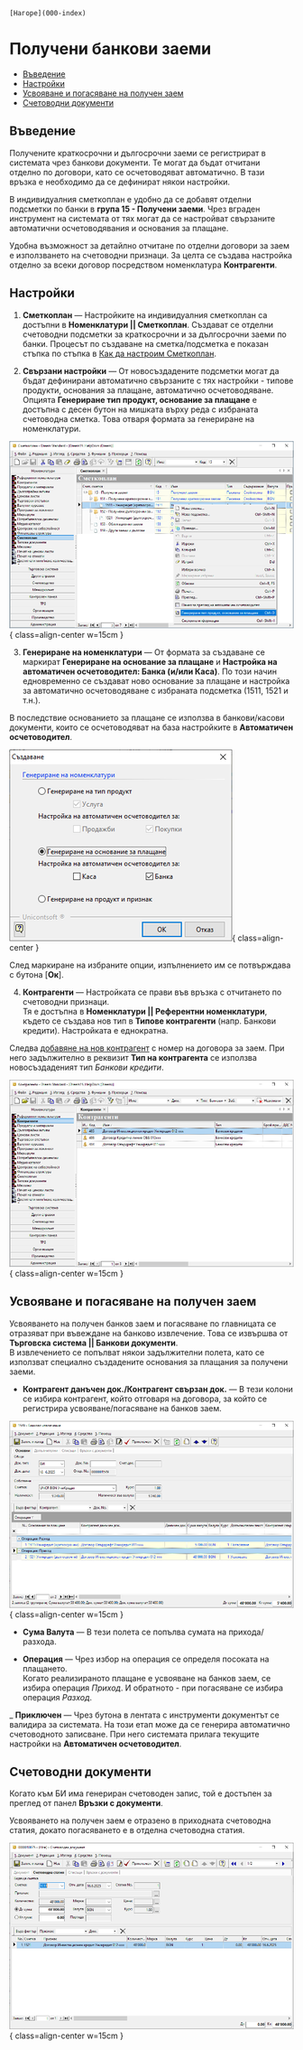 ```{only} html
[Нагоре](000-index)
```
 
# Получени банкови заеми  

- [Въведение](https://docs.unicontsoft.com/guide/erp/005-how-to/011-bank-loans.html#2)  
- [Настройки](https://docs.unicontsoft.com/guide/erp/005-how-to/011-bank-loans.html#id3)  
- [Усвояване и погасяване на получен заем](https://docs.unicontsoft.com/guide/erp/005-how-to/011-bank-loans.html#id4)  
- [Счетоводни документи](https://docs.unicontsoft.com/guide/erp/005-how-to/011-bank-loans.html#id5)  

## **Въведение**  

Получените краткосрочни и дългосрочни заеми се регистрират в системата чрез банкови документи. Те могат да бъдат отчитани отделно по договори, като се осчетоводяват автоматично. В тази връзка е необходимо да се дефинират някои настройки.   

В индивидуалния сметкоплан е удобно да се добавят отделни подсметки по банки в **група 15 - Получени заеми**. Чрез вграден инструмент на системата от тях могат да се настройват свързаните автоматични осчетоводявания и основания за плащане.  

Удобна възможност за детайлно отчитане по отделни договори за заем е използването на счетоводни признаци. За целта се създава настройка отделно за всеки договор посредством номенклатура **Контрагенти**.  

## **Настройки**

1) **Сметкоплан**  —  Настройките на индивидуалния сметкоплан са достъпни в **Номенклатури || Сметкоплан**. Създават се отделни счетоводни подсметки за краткосрочни и за дългосрочни заеми по банки. Процесът по създаване на сметка/подсметка е показан стъпка по стъпка в [Как да настроим Сметкоплан](https://docs.unicontsoft.com/guide/erp/001-ref/002-accounting/001-chart-of-acc.html).  

2) **Свързани настройки**  —  От новосъздадените подсметки могат да бъдат дефинирани автоматично свързаните с тях настройки - типове продукти, основания за плащане, автоматично осчетоводяване.  
Опцията **Генериране тип продукт, основание за плащане** е достъпна с десен бутон на мишката върху реда с избраната счетоводна сметка. Това отваря формата за генериране на номенклатури.  

![](911-bank-loans1.png){ class=align-center w=15cm }

3) **Генериране на номенклатури**  —  От формата за създаване се маркират **Генериране на основание за плащане** и **Настройка на автоматичен осчетоводител: Банка (и/или Каса)**. По този начин едновременно се създават ново основание за плащане и настройка за автоматично осчетоводяване с избраната подсметка (1511, 1521 и т.н.).   

В последствие основанието за плащане се използва в банкови/касови документи, които се осчетоводяват на база настройките в **Автоматичен осчетоводител**.  

![](911-bank-loans2.png){ class=align-center }

След маркиране на избраните опции, изпълнението им се потвърждава с бутона [**Ок**].  

4) **Контрагенти**  —  Настройката се прави във връзка с отчитането по счетоводни признаци.  
Тя е достъпна в **Номенклатури || Референтни номенклатури**, където се създава нов тип в **Типове контрагенти** (напр. Банкови кредити). Настройката е еднократна.  

Следва [добавяне на нов контрагент](https://docs.unicontsoft.com/guide/erp/001-ref/001-nomenclatures/002-contragents.html) с номер на договора за заем. При него задължително в реквизит **Тип на контрагента** се използва новосъздаденият тип *Банкови кредити*.  

![](911-bank-loans3.png){ class=align-center w=15cm }

## **Усвояване и погасяване на получен заем**

Усвояването на получен банков заем и погасяване по главницата се отразяват при въвеждане на банково извлечение. Това се извършва от **Търговска система || Банкови документи**.  
В извлечението се попълват някои задължителни полета, като се използват специално създадените основания за плащания за получени заеми.  

- **Контрагент данъчен док./Контрагент свързан док.**  —  В тези колони се избира контрагент, който отговаря на договора, за който се регистрира усвояване/погасяване на банков заем.  

![](911-bank-loans4.png){ class=align-center w=15cm }

- **Сума Валута**  — В тези полета се попълва сумата на прихода/разхода.  

- **Операция**  —  Чрез избор на операция се определя посоката на плащането.  
Когато реализираното плащане е усвояване на банков заем, се избира операция *Приход*. И обратното - при погасяване се избира операция *Разход*.  

_ **Приключен** — Чрез бутона в лентата с инструменти документът се валидира за системата. На този етап може да се генерира автоматично счетоводното записване. При него системата прилага текущите настройки на **Автоматичен осчетоводител**.  
 
## **Счетоводни документи**

Когато към БИ има генериран счетоводен запис, той е достъпен за преглед от панел **Връзки с документи**.  

Усвояването на получен заем е отразено в приходната счетоводна статия, докато погасяването е в отделна счетоводна статия.  

![](911-bank-loans5.png){ class=align-center w=15cm }

